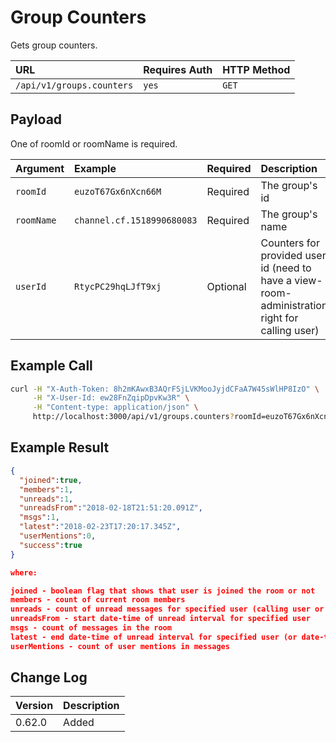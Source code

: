 # Group Counters

Gets group counters.

| URL | Requires Auth | HTTP Method |
| :--- | :--- | :--- |
| `/api/v1/groups.counters` | `yes` | `GET` |

## Payload

One of roomId or roomName is required.

| Argument | Example | Required | Description |
| :--- | :--- | :--- | :--- |
| `roomId` | `euzoT67Gx6nXcn66M` | Required | The group's id |
| `roomName` | `channel.cf.1518990680083` | Required | The group's name |
| `userId` | `RtycPC29hqLJfT9xj` | Optional | Counters for provided user id (need to have a view-room-administration right for calling user) |

## Example Call

```bash
curl -H "X-Auth-Token: 8h2mKAwxB3AQrFSjLVKMooJyjdCFaA7W45sWlHP8IzO" \
     -H "X-User-Id: ew28FnZqipDpvKw3R" \
     -H "Content-type: application/json" \
     http://localhost:3000/api/v1/groups.counters?roomId=euzoT67Gx6nXcn66M
```

## Example Result

```json
{
  "joined":true,
  "members":1,
  "unreads":1,
  "unreadsFrom":"2018-02-18T21:51:20.091Z",
  "msgs":1,
  "latest":"2018-02-23T17:20:17.345Z",
  "userMentions":0,
  "success":true
}

where:

joined - boolean flag that shows that user is joined the room or not
members - count of current room members
unreads - count of unread messages for specified user (calling user or provided userId)
unreadsFrom - start date-time of unread interval for specified user
msgs - count of messages in the room
latest - end date-time of unread interval for specified user (or date-time of last posted message)
userMentions - count of user mentions in messages
```

## Change Log

| Version | Description |
| :--- | :--- |
| 0.62.0 | Added |
